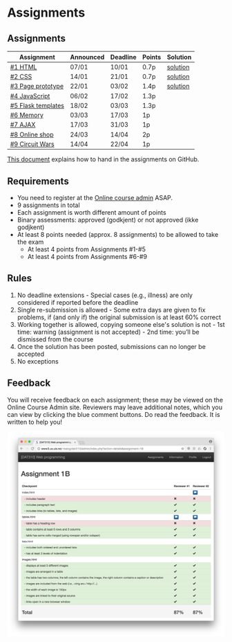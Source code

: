 # Assignments


## Assignments


| Assignment | Announced | Deadline | Points | Solution |
| --- | --- | --- | --- | --- |
| [#1 HTML](assignment-1/) | 07/01 | 10/01 | 0.7p | [solution](https://github.com/dat310-spring20/assignments-solutions/tree/master/1) |
| [#2 CSS](assignment-2/) | 14/01 | 21/01 | 0.7p | [solution](https://github.com/dat310-spring20/assignments-solutions/tree/master/2) |
| [#3 Page prototype](assignment-3/) | 22/01 | 03/02 | 1.4p | [solution](https://github.com/dat310-spring20/assignments-solutions/tree/master/2) |
| [#4 JavaScript](assignment-4/) | 06/02 | 17/02 | 1.3p |   |
| [#5 Flask templates](assignment-5/) | 18/02 | 03/03 | 1.3p |  |
| [#6 Memory](assignment-6/) | 03/03 | 17/03 | 1p |  |
| [#7 AJAX](assignment-7/) | 17/03 | 31/03 | 1p |  |
| [#8 Online shop](assignment-8/) | 24/03  | 14/04 | 2p |  |
| [#9 Circuit Wars](assignment-9/) | 14/04 | 22/04 | 1p |  |



[This document](https://github.com/dat310-spring20/course-info/blob/master/HOWTO_GitHub.md) explains how to hand in the assignments on GitHub.

## Requirements

  - You need to register at the [Online course admin](https://ux.uis.no/~ljehl/dat310/) ASAP.
  - 9 assignments in total
  - Each assignment is worth different amount of points
  - Binary assessments: approved (godkjent) or not approved (ikke godjkent)
  - At least 8 points needed (approx. 8 assignments) to be allowed to take the exam
    - At least 4 points from Assignments #1-#5
    - At least 4 points from Assignments #6-#9

## Rules

  1. No deadline extensions
    - Special cases (e.g., illness) are only considered if reported before the deadline
  2. Single re-submission is allowed
    - Some extra days are given to fix problems, if (and only if) the original submission is at least 60% correct
  3. Working together is allowed, copying someone else's solution is not
    - 1st time: warning (assignment is not accepted)
    - 2nd time: you’ll be dismissed from the course
  4. Once the solution has been posted, submissions can no longer be accepted
  5. No exceptions


## Feedback

You will receive feedback on each assignment; these may be viewed on the Online Course Admin site. Reviewers may leave additional notes, which you can view by clicking the blue comment buttons.
Do read the feedback. It is written to help you!

![Feedback](assignments_feedback.png)

